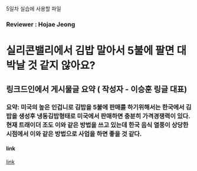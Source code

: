 5일차 실습에 사용할 파일


### Reviewer : Hojae Jeong
# 실리콘밸리에서 김밥 말아서 5불에 팔면 대박날 것 같지 않아요?
## 링크드인에서 게시물글 요약 ( 작성자 - 이승훈 링글 대표)
### 요약: 미국의 높은 인겁니로 김밥을 5불에 판매를 하기위해서는 한국에서 김밥을 생성후 냉동김밥형태로 미국에서 판매하면 충분히 가격경쟁력이 있다. 현재 트래이더 조도 이와 같은 방법을 쓰고 있는데 한국 음식 열풍이 상당한 시점에서 이와 같은 방법으로 사업을 하면 좋을 것 같다. 
#### link
[link](https://www.linkedin.com/feed/update/urn:li:activity:7105344632280018944/)
